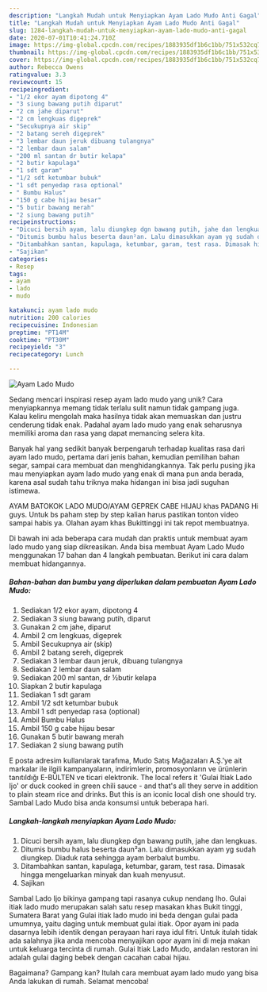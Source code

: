 ```yaml
---
description: "Langkah Mudah untuk Menyiapkan Ayam Lado Mudo Anti Gagal"
title: "Langkah Mudah untuk Menyiapkan Ayam Lado Mudo Anti Gagal"
slug: 1284-langkah-mudah-untuk-menyiapkan-ayam-lado-mudo-anti-gagal
date: 2020-07-01T10:41:24.710Z
image: https://img-global.cpcdn.com/recipes/1883935df1b6c1bb/751x532cq70/ayam-lado-mudo-foto-resep-utama.jpg
thumbnail: https://img-global.cpcdn.com/recipes/1883935df1b6c1bb/751x532cq70/ayam-lado-mudo-foto-resep-utama.jpg
cover: https://img-global.cpcdn.com/recipes/1883935df1b6c1bb/751x532cq70/ayam-lado-mudo-foto-resep-utama.jpg
author: Rebecca Owens
ratingvalue: 3.3
reviewcount: 15
recipeingredient:
- "1/2 ekor ayam dipotong 4"
- "3 siung bawang putih diparut"
- "2 cm jahe diparut"
- "2 cm lengkuas digeprek"
- "Secukupnya air skip"
- "2 batang sereh digeprek"
- "3 lembar daun jeruk dibuang tulangnya"
- "2 lembar daun salam"
- "200 ml santan dr butir kelapa"
- "2 butir kapulaga"
- "1 sdt garam"
- "1/2 sdt ketumbar bubuk"
- "1 sdt penyedap rasa optional"
- " Bumbu Halus"
- "150 g cabe hijau besar"
- "5 butir bawang merah"
- "2 siung bawang putih"
recipeinstructions:
- "Dicuci bersih ayam, lalu diungkep dgn bawang putih, jahe dan lengkuas."
- "Ditumis bumbu halus beserta daun²an. Lalu dimasukkan ayam yg sudah diungkep. Diaduk rata sehingga ayam berbalut bumbu."
- "Ditambahkan santan, kapulaga, ketumbar, garam, test rasa. Dimasak hingga mengeluarkan minyak dan kuah menyusut."
- "Sajikan"
categories:
- Resep
tags:
- ayam
- lado
- mudo

katakunci: ayam lado mudo 
nutrition: 200 calories
recipecuisine: Indonesian
preptime: "PT14M"
cooktime: "PT30M"
recipeyield: "3"
recipecategory: Lunch

---
```



![Ayam Lado Mudo](https://img-global.cpcdn.com/recipes/1883935df1b6c1bb/751x532cq70/ayam-lado-mudo-foto-resep-utama.jpg)

Sedang mencari inspirasi resep ayam lado mudo yang unik? Cara menyiapkannya memang tidak terlalu sulit namun tidak gampang juga. Kalau keliru mengolah maka hasilnya tidak akan memuaskan dan justru cenderung tidak enak. Padahal ayam lado mudo yang enak seharusnya memiliki aroma dan rasa yang dapat memancing selera kita.

Banyak hal yang sedikit banyak berpengaruh terhadap kualitas rasa dari ayam lado mudo, pertama dari jenis bahan, kemudian pemilihan bahan segar, sampai cara membuat dan menghidangkannya. Tak perlu pusing jika mau menyiapkan ayam lado mudo yang enak di mana pun anda berada, karena asal sudah tahu triknya maka hidangan ini bisa jadi suguhan istimewa.

AYAM BATOKOK LADO MUDO/AYAM GEPREK CABE HIJAU khas PADANG Hi guys. Untuk bs paham step by step kalian harus pastikan tonton video sampai habis ya. Olahan ayam khas Bukittinggi ini tak repot membuatnya.


Di bawah ini ada beberapa cara mudah dan praktis untuk membuat ayam lado mudo yang siap dikreasikan. Anda bisa membuat Ayam Lado Mudo menggunakan 17 bahan dan 4 langkah pembuatan. Berikut ini cara dalam membuat hidangannya.

<!--inarticleads1-->

##### Bahan-bahan dan bumbu yang diperlukan dalam pembuatan Ayam Lado Mudo:

1. Sediakan 1/2 ekor ayam, dipotong 4
1. Sediakan 3 siung bawang putih, diparut
1. Gunakan 2 cm jahe, diparut
1. Ambil 2 cm lengkuas, digeprek
1. Ambil Secukupnya air (skip)
1. Ambil 2 batang sereh, digeprek
1. Sediakan 3 lembar daun jeruk, dibuang tulangnya
1. Sediakan 2 lembar daun salam
1. Sediakan 200 ml santan, dr ½butir kelapa
1. Siapkan 2 butir kapulaga
1. Sediakan 1 sdt garam
1. Ambil 1/2 sdt ketumbar bubuk
1. Ambil 1 sdt penyedap rasa (optional)
1. Ambil  Bumbu Halus
1. Ambil 150 g cabe hijau besar
1. Gunakan 5 butir bawang merah
1. Sediakan 2 siung bawang putih


E posta adresim kullanılarak tarafıma, Mudo Satış Mağazaları A.Ş.&#39;ye ait markalar ile ilgili kampanyaların, indirimlerin, promosyonların ve ürünlerin tanıtıldığı E-BÜLTEN ve ticari elektronik. The local refers it &#39;Gulai Itiak Lado Ijo&#39; or duck cooked in green chili sauce - and that&#39;s all they serve in addition to plain steam rice and drinks. But this is an iconic local dish one should try. Sambal Lado Mudo bisa anda konsumsi untuk beberapa hari. 

<!--inarticleads2-->

##### Langkah-langkah menyiapkan Ayam Lado Mudo:

1. Dicuci bersih ayam, lalu diungkep dgn bawang putih, jahe dan lengkuas.
1. Ditumis bumbu halus beserta daun²an. Lalu dimasukkan ayam yg sudah diungkep. Diaduk rata sehingga ayam berbalut bumbu.
1. Ditambahkan santan, kapulaga, ketumbar, garam, test rasa. Dimasak hingga mengeluarkan minyak dan kuah menyusut.
1. Sajikan


Sambal Lado Ijo bikinya gampang tapi rasanya cukup nendang lho. Gulai itiak lado mudo merupakan salah satu resep masakan khas Bukit tinggi, Sumatera Barat yang Gulai itiak lado mudo ini beda dengan gulai pada umumnya, yaitu daging untuk membuat gulai itiak. Opor ayam ini pada dasarnya lebih identik dengan perayaan hari raya idul fitri. Untuk itulah tidak ada salahnya jika anda mencoba menyajikan opor ayam ini di meja makan untuk keluarga tercinta di rumah. Gulai Itiak Lado Mudo, andalan restoran ini adalah gulai daging bebek dengan cacahan cabai hijau. 

Bagaimana? Gampang kan? Itulah cara membuat ayam lado mudo yang bisa Anda lakukan di rumah. Selamat mencoba!
